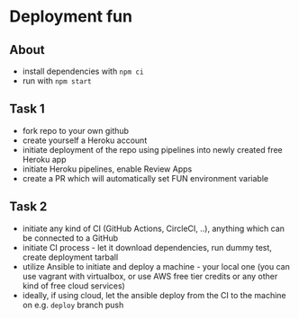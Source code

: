 # Deployment fun

## About
* install dependencies with `npm ci`
* run with `npm start`

## Task 1
* fork repo to your own github
* create yourself a Heroku account
* initiate deployment of the repo using pipelines into newly created free Heroku app
* initiate Heroku pipelines, enable Review Apps
* create a PR which will automatically set FUN environment variable

## Task 2
* initiate any kind of CI (GitHub Actions, CircleCI, ..), anything which can be connected to a GitHub
* initiate CI process - let it download dependencies, run dummy test, create deployment tarball
* utilize Ansible to initiate and deploy a machine - your local one (you can use vagrant with virtualbox, or use AWS free tier credits or any other kind of free cloud services)
* ideally, if using cloud, let the ansible deploy from the CI to the machine on e.g. `deploy` branch push

